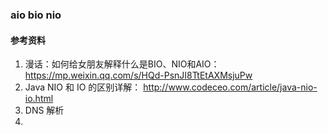 ### aio bio nio
#### 参考资料
1. 漫话：如何给女朋友解释什么是BIO、NIO和AIO：https://mp.weixin.qq.com/s/HQd-PsnJI8TtEtAXMsjuPw
2. Java NIO 和 IO 的区别详解： http://www.codeceo.com/article/java-nio-io.html
3. DNS 解析
4.